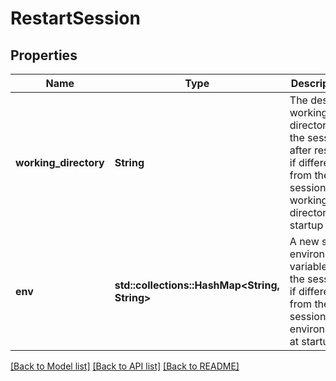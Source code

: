 # RestartSession

## Properties
Name | Type | Description | Notes
------------ | ------------- | ------------- | -------------
**working_directory** | **String** | The desired working directory for the session after restart, if different from the session's working directory at startup | [optional] [default to None]
**env** | **std::collections::HashMap<String, String>** | A new set of environment variables for the session, if different from the session's environment at startup | [optional] [default to None]

[[Back to Model list]](../README.md#documentation-for-models) [[Back to API list]](../README.md#documentation-for-api-endpoints) [[Back to README]](../README.md)


